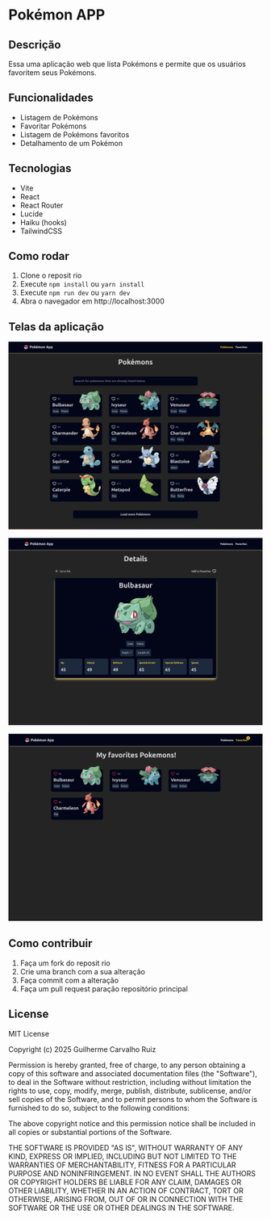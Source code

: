 # Pokémon APP

## Descrição

Essa uma aplicação web que lista Pokémons e permite que os usuários favoritem seus Pokémons.

## Funcionalidades

- Listagem de Pokémons
- Favoritar Pokémons
- Listagem de Pokémons favoritos
- Detalhamento de um Pokémon

## Tecnologias

- Vite
- React
- React Router
- Lucide
- Haiku (hooks)
- TailwindCSS

## Como rodar

1. Clone o reposit rio
2. Execute `npm install` ou `yarn install`
3. Execute `npm run dev` ou `yarn dev`
4. Abra o navegador em http://localhost:3000

## Telas da aplicação

![Listagem de Pokemons](./public/doc-images/list.png)

![Detalhes do Pokemon](./public/doc-images/details.png)

![Favoritos](./public/doc-images/favorites.png)

## Como contribuir

1. Faça um fork do reposit rio
2. Crie uma branch com a sua alteração
3. Faça commit com a alteração
4. Faça um pull request paração repositório principal

## License

MIT License

Copyright (c) 2025 Guilherme Carvalho Ruiz

Permission is hereby granted, free of charge, to any person obtaining a copy
of this software and associated documentation files (the "Software"), to deal
in the Software without restriction, including without limitation the rights
to use, copy, modify, merge, publish, distribute, sublicense, and/or sell
copies of the Software, and to permit persons to whom the Software is
furnished to do so, subject to the following conditions:

The above copyright notice and this permission notice shall be included in all
copies or substantial portions of the Software.

THE SOFTWARE IS PROVIDED "AS IS", WITHOUT WARRANTY OF ANY KIND, EXPRESS OR
IMPLIED, INCLUDING BUT NOT LIMITED TO THE WARRANTIES OF MERCHANTABILITY,
FITNESS FOR A PARTICULAR PURPOSE AND NONINFRINGEMENT. IN NO EVENT SHALL THE
AUTHORS OR COPYRIGHT HOLDERS BE LIABLE FOR ANY CLAIM, DAMAGES OR OTHER
LIABILITY, WHETHER IN AN ACTION OF CONTRACT, TORT OR OTHERWISE, ARISING FROM,
OUT OF OR IN CONNECTION WITH THE SOFTWARE OR THE USE OR OTHER DEALINGS IN THE
SOFTWARE.
